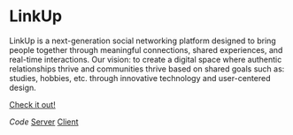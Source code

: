 # LinkUp
LinkUp is a next-generation social networking platform designed to bring people together through meaningful connections, shared experiences, and real-time interactions. 
Our vision: to create a digital space where authentic relationships thrive and communities thrive based on shared goals such as: studies, hobbies, etc. through innovative technology and user-centered design.

[Check it out!]([url](https://linkup-client-ax9e.onrender.com/))

*Code*
[Server]([url](https://github.com/Nadavgo8/LinkUp-Server/tree/main))
[Client]([url](https://github.com/Nadavgo8/LinkUp-Client/tree/main))


